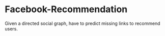 # Facebook-Recommendation
Given a directed social graph, have to predict missing links to recommend users.
